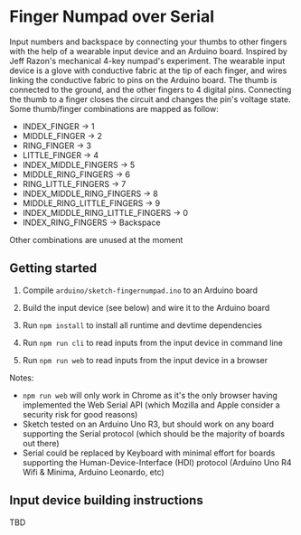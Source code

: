 # Finger Numpad over Serial

Input numbers and backspace by connecting your thumbs to other fingers with the help of a wearable input device and an Arduino board. Inspired by Jeff Razon's mechanical 4-key numpad's experiment.
The wearable input device is a glove with conductive fabric at the tip of each finger, and wires linking the conductive fabric to pins on the Arduino board. The thumb is connected to the ground, and the other fingers to 4 digital pins. Connecting the thumb to a finger closes the circuit and changes the pin's voltage state. Some thumb/finger combinations are mapped as follow:

* INDEX_FINGER -> 1 
* MIDDLE_FINGER -> 2
* RING_FINGER -> 3
* LITTLE_FINGER -> 4
* INDEX_MIDDLE_FINGERS -> 5
* MIDDLE_RING_FINGERS -> 6
* RING_LITTLE_FINGERS -> 7
* INDEX_MIDDLE_RING_FINGERS -> 8
* MIDDLE_RING_LITTLE_FINGERS -> 9
* INDEX_MIDDLE_RING_LITTLE_FINGERS -> 0
* INDEX_RING_FINGERS -> Backspace

Other combinations are unused at the moment

## Getting started

1. Compile `arduino/sketch-fingernumpad.ino` to an Arduino board

1. Build the input device (see below) and wire it to the Arduino board

1. Run `npm install` to install all runtime and devtime dependencies

1. Run `npm run cli` to read inputs from the input device in command line

1. Run `npm run web` to read inputs from the input device in a browser

Notes:
- `npm run web` will only work in Chrome as it's the only browser having implemented the Web Serial API (which Mozilla and Apple consider a security risk for good reasons)
- Sketch tested on an Arduino Uno R3, but should work on any board supporting the Serial protocol (which should be the majority of boards out there)
- Serial could be replaced by Keyboard with minimal effort for boards supporting the Human-Device-Interface (HDI) protocol (Arduino Uno R4 Wifi & Minima, Arduino Leonardo, etc)

## Input device building instructions

TBD